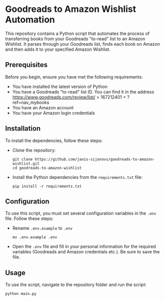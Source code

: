 # Goodreads to Amazon Wishlist Automation

This repository contains a Python script that automates the process of transferring books from your Goodreads "to-read" list to an Amazon Wishlist. It parses through your Goodreads list, finds each book on Amazon and then adds it to your specified Amazon Wishlist.

## Prerequisites

Before you begin, ensure you have met the following requirements:

* You have installed the latest version of Python
* You have a Goodreads "to-read" list ID. You can find it in the address https://www.goodreads.com/review/list/ > 167212401 < ?ref=nav_mybooks
* You have an Amazon account
* You have your Amazon login credentials

## Installation

To install the dependencies, follow these steps:

* Clone the repository:

    ```
    git clone https://github.com/janis-sijanovs/goodreads-to-amazon-wishlist.git
    cd goodreads-to-amazon-wishlist
    ```

* Install the Python dependencies from the `requirements.txt` file:

    ```
    pip install -r requirements.txt
    ```

## Configuration

To use this script, you must set several configuration variables in the `.env` file. Follow these steps:

* Rename `.env.example` to `.env`

    ```
    mv .env.example .env
    ```

* Open the `.env` file and fill in your personal information for the required variables (Goodreads and Amazon credentials etc.). Be sure to save the file.

## Usage

To use the script, navigate to the repository folder and run the script:

```bash
python main.py
